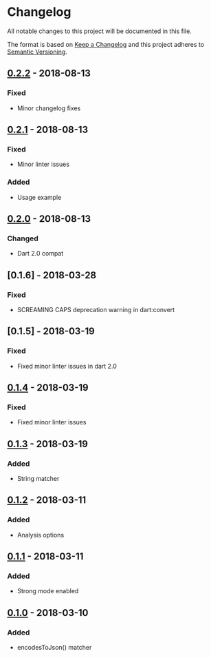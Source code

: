 # Changelog
All notable changes to this project will be documented in this file.

The format is based on [Keep a Changelog](http://keepachangelog.com/en/1.0.0/)
and this project adheres to [Semantic Versioning](http://semver.org/spec/v2.0.0.html).

## [0.2.2] - 2018-08-13
### Fixed
- Minor changelog fixes

## [0.2.1] - 2018-08-13
### Fixed
- Minor linter issues
### Added
- Usage example

## [0.2.0] - 2018-08-13
### Changed
- Dart 2.0 compat

## [0.1.6] - 2018-03-28
### Fixed
- SCREAMING CAPS deprecation warning in dart:convert

## [0.1.5] - 2018-03-19
### Fixed
- Fixed minor linter issues in dart 2.0

## [0.1.4] - 2018-03-19
### Fixed
- Fixed minor linter issues

## [0.1.3] - 2018-03-19
### Added
- String matcher

## [0.1.2] - 2018-03-11
### Added
- Analysis options

## [0.1.1] - 2018-03-11
### Added
- Strong mode enabled

## [0.1.0] - 2018-03-10
### Added
- encodesToJson() matcher

[0.2.2]: https://github.com/f3ath/json-matcher/compare/0.2.1...0.2.2
[0.2.1]: https://github.com/f3ath/json-matcher/compare/0.2.0...0.2.1
[0.2.0]: https://github.com/f3ath/json-matcher/compare/0.1.4...0.2.0
[0.1.4]: https://github.com/f3ath/json-matcher/compare/0.1.3...0.1.4
[0.1.3]: https://github.com/f3ath/json-matcher/compare/0.1.2...0.1.3
[0.1.2]: https://github.com/f3ath/json-matcher/compare/0.1.1...0.1.2
[0.1.1]: https://github.com/f3ath/json-matcher/compare/0.1.0...0.1.1
[0.1.0]: https://github.com/f3ath/json-matcher/releases/tag/0.1.0
